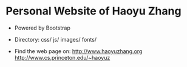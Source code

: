 Personal Website of Haoyu Zhang
====

* Powered by Bootstrap

* Directory: css/ js/ images/ fonts/

* Find the web page on:
  <http://www.haoyuzhang.org>
  <http://www.cs.princeton.edu/~haoyuz>
